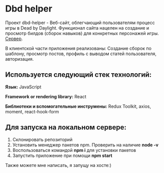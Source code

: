 # Dbd helper 
Проект dbd-helper - Веб-сайт, облегчающий пользователям процесс игры в Dead by Daylight. Функционал сайта нацелен на создание и просмотр билдов (сборок навыков) для конкретных персонажей игры. [Сервер](https://github.com/redline111111/dbd-helper-server).

В клиентской части приложения реализованы: Создание сборок по шаблону, просмотр постов, профиль с выводом статей пользователя, авторизация.

## Используется следующий стек технологий:
**Язык:** JavaScript

**Framework or rendering library:** React

**Библиотеки и вспомогательные инструмены:** Redux Toolkit, axios, moment, react-hook-form

## Для запуска на локальном сервере:
  1. Склонировать репозиторий
  2. Установить менеджер пакетов npm. Проверить на наличие <strong>node -v</strong>
  3. Воспользоваться командой <strong>npm i</strong> для установки пакетов
  4. Запустить приложение при помощи <strong>npm start</strong>
  
Также можете мне написать, я запущу на хосте:)

